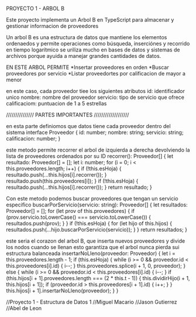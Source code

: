 PROYECTO 1 - ARBOL B

Este proyecto implementa un Arbol B en TypeScript para almacenar y gestionar informacion de proveedores 

Un arbol B es una estructura de datos que mantiene los elementos ordenaedos y permite 
operaciones como búsqueda, inserciónes y recorrido en tiempo logarítmico
se uriliza mucho en bases de datos y sistemas de archivos porque ayuida a manejar grandes cantidades
de datos.


EN ESTE ARBOL PERMITE
*Insertar proveedores en orden
*Buscar proveedores por servicio
*Listar proveedortes por calificacion de mayor a menor

en este caso, cada proveedor tiee los siguientes atributos
id: identificador unico
nombre: nombre del proveedor 
servicio: tipo de servicio que ofrece
calificaciom: puntuacion de 1 a 5 estrellas 



/////////////// PARTES IMPORTANTES ///////////////////

en esta parte definiomos que datos tiene cada proveedor dentro del sistema
interface Proveedor {
    id: number;
    nombre: string;
    servicio: string;
    calificacion: number;
}


este metodo permite recorrer el arbol de izquierda a derecha devolviendo la lista de proveedores ordenados por su ID
    recorrer(): Proveedor[] {
        let resultado: Proveedor[] = [];
        let i: number;
        for (i = 0; i < this.proveedores.length; i++) {
            if (!this.esHoja) {
                resultado.push(...this.hijos[i].recorrer());
            }
            resultado.push(this.proveedores[i]);
        }
        if (!this.esHoja) {
            resultado.push(...this.hijos[i].recorrer());
        }
        return resultado;
    }

Con este metodo podemos buscar proveedores que tengan un servicio especifico
    buscarPorServicio(servicio: string): Proveedor[] {
        let resultados: Proveedor[] = [];
        for (let prov of this.proveedores) {
            if (prov.servicio.toLowerCase() === servicio.toLowerCase()) {
                resultados.push(prov);
            }
        }
        if (!this.esHoja) {
            for (let hijo of this.hijos) {
                resultados.push(...hijo.buscarPorServicio(servicio));
            }
        }
        return resultados;
    }


este seria el corazon del arbol B, que inserta nuevos proveedores y divide los nodos cuando se llenan 
esto garantiza que el arbol nunca pierda sui estructura balanceada 
    insertarNoLleno(proveedor: Proveedor) {
        let i = this.proveedores.length - 1;
        if (this.esHoja) {
            while (i >= 0 && proveedor.id < this.proveedores[i].id) {
                i--;
            }
            this.proveedores.splice(i + 1, 0, proveedor);
        } else {
            while (i >= 0 && proveedor.id < this.proveedores[i].id) {
                i--;
            }
            if (this.hijos[i + 1].proveedores.length === (2 * this.t - 1)) {
                this.dividirHijo(i + 1, this.hijos[i + 1]);
                if (proveedor.id > this.proveedores[i + 1].id) {
                    i++;
                }
            }
            this.hijos[i + 1].insertarNoLleno(proveedor);
        }
    }


//Proyecto 1 - Estructura de Datos 1
//Miguel Macario
//Jason Gutierrez
//Abel de Leon
